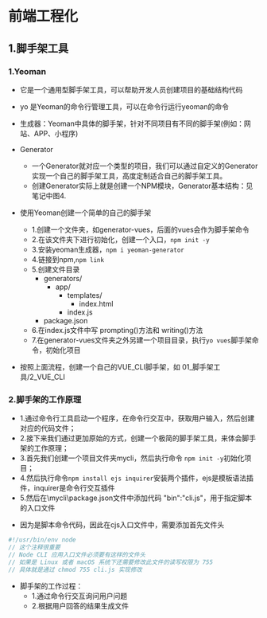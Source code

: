 <!--
 * @Author: 南山彭于晏
 * @Date: 2022-07-18 22:29:38
 * @LastEditTime: 2022-07-19 21:56:05
 * @FilePath: \Webpack5\00_前端工程化\00_笔记\前端工程化.md
 * @Description: 
 * 
 * Copyright (c) 2022 by 南山彭于晏, All Rights Reserved. 
-->
# 前端工程化

## 1.脚手架工具

### 1.Yeoman
* 它是一个通用型脚手架工具，可以帮助开发人员创建项目的基础结构代码
* yo 是Yeoman的命令行管理工具，可以在命令行运行yeoman的命令
* 生成器：Yeoman中具体的脚手架，针对不同项目有不同的脚手架(例如：网站、APP、小程序)

* Generator
  - 一个Generator就对应一个类型的项目，我们可以通过自定义的Generator实现一个自己的脚手架工具，高度定制适合自己的脚手架工具。
  - 创建Generator实际上就是创建一个NPM模块，Generator基本结构：见笔记中图4.

* 使用Yeoman创建一个简单的自己的脚手架
  - 1.创建一个文件夹，如generator-vues，后面的vues会作为脚手架命令
  - 2.在该文件夹下进行初始化，创建一个入口，`npm init -y`
  - 3.安装yeoman生成器，`npm i yeoman-generator`
  - 4.链接到npm,`npm link`
  - 5.创建文件目录
      - generators/
          - app/
            - templates/
              - index.html
            - index.js
      - package.json
  - 6.在index.js文件中写 prompting()方法和 writing()方法
  - 7.在generator-vues文件夹之外另建一个项目目录，执行`yo vues`脚手架命令，初始化项目

* 按照上面流程，创建一个自己的VUE_CLI脚手架，如 01_脚手架工具/2_VUE_CLI

### 2.脚手架的工作原理
- 1.通过命令行工具启动一个程序，在命令行交互中，获取用户输入，然后创建对应的代码文件；
- 2.接下来我们通过更加原始的方式，创建一个极简的脚手架工具，来体会脚手架的工作原理；
- 3.首先我们创建一个项目文件夹mycli，然后执行命令 `npm init -y`初始化项目；
- 4.然后执行命令`npm install ejs inquirer`安装两个插件，ejs是模板语法插件，inquirer是命令行交互插件
- 5.然后在\mycli\package.json文件中添加代码 "bin":"cli.js"，用于指定脚本的入口文件

* 因为是脚本命令代码，因此在cjs入口文件中，需要添加首先文件头
```javascript
#!/usr/bin/env node
// 这个注释很重要
// Node CLI 应用入口文件必须要有这样的文件头
// 如果是 Linux 或者 macOS 系统下还需要修改此文件的读写权限为 755
// 具体就是通过 chmod 755 cli.js 实现修改
```

* 脚手架的工作过程：
  - 1.通过命令行交互询问用户问题
  - 2.根据用户回答的结果生成文件
